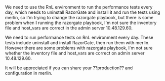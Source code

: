 We need to use the RnL environment to run the performance tests every day, which needs to uninstall RazorGate and install it and run the tests using merlin, so I'm trying to change the razorgate playbook, but there is some problem when I running the razorgate playbook, I'm not sure the inventory file and host_vars are correct in the admin server 10.48.129.60. 

We need to run performance tests on RnL environment every day. These tests include uninstall and install RazorGate, then run them with merlin. However there are some problems with razorgate playbook, I'm not sure whether the inventory file and host_vars are correct on admin server 10.48.129.60.

It will be appreciated if you can share your ??production?? and configuration in merlin.
